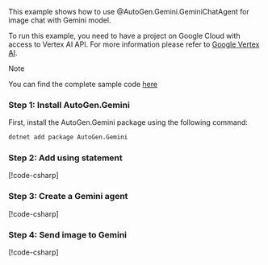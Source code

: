 This example shows how to use @AutoGen.Gemini.GeminiChatAgent for image chat with Gemini model.

To run this example, you need to have a project on Google Cloud with access to Vertex AI API. For more information please refer to [Google Vertex AI](https://cloud.google.com/vertex-ai/docs).


> [!NOTE]
> You can find the complete sample code [here](https://github.com/microsoft/autogen/blob/main/dotnet/samples/AutoGen.Gemini.Sample/Image_Chat_With_Vertex_Gemini.cs)

### Step 1: Install AutoGen.Gemini

First, install the AutoGen.Gemini package using the following command:

```bash
dotnet add package AutoGen.Gemini
```

### Step 2: Add using statement
[!code-csharp[](../../../samples/AutoGen.Gemini.Sample/Image_Chat_With_Vertex_Gemini.cs?name=Using)]

### Step 3: Create a Gemini agent

[!code-csharp[](../../../samples/AutoGen.Gemini.Sample/Image_Chat_With_Vertex_Gemini.cs?name=Create_Gemini_Agent)]

### Step 4: Send image to Gemini
[!code-csharp[](../../../samples/AutoGen.Gemini.Sample/Image_Chat_With_Vertex_Gemini.cs?name=Send_Image_Request)]
